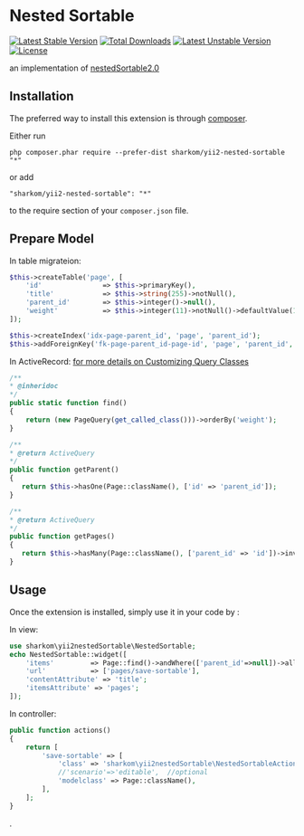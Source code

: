 Nested Sortable
===============

[![Latest Stable Version](https://poser.pugx.org/sharkom/yii2-nested-sortable/v/stable.svg)](https://packagist.org/packages/sharkom/yii2-nested-sortable) [![Total Downloads](https://poser.pugx.org/sharkom/yii2-nested-sortable/downloads.svg)](https://packagist.org/packages/sharkom/yii2-nested-sortable) [![Latest Unstable Version](https://poser.pugx.org/sharkom/yii2-nested-sortable/v/unstable.svg)](https://packagist.org/packages/sharkom/yii2-nested-sortable) [![License](https://poser.pugx.org/sharkom/yii2-nested-sortable/license.svg)](https://packagist.org/packages/sharkom/yii2-nested-sortable)


an implementation of [nestedSortable2.0](http://ilikenwf.github.io/example.html)


Installation
------------

The preferred way to install this extension is through [composer](http://getcomposer.org/download/).

Either run

```
php composer.phar require --prefer-dist sharkom/yii2-nested-sortable "*"
```

or add

```
"sharkom/yii2-nested-sortable": "*"
```

to the require section of your `composer.json` file.

Prepare Model
-------------

In table migrateion:
```php
$this->createTable('page', [
    'id'               => $this->primaryKey(),
    'title'            => $this->string(255)->notNull(),
    'parent_id'        => $this->integer()->null(),
    'weight'           => $this->integer(11)->notNull()->defaultValue(1),
]);

$this->createIndex('idx-page-parent_id', 'page', 'parent_id');
$this->addForeignKey('fk-page-parent_id-page-id', 'page', 'parent_id', 'page', 'id', 'SET NULL', 'CASCADE');
```

In ActiveRecord:
[for more details on Customizing Query Classes](http://www.yiiframework.com/doc-2.0/guide-db-active-record.html#customizing-query-classes)
```php
/**
* @inheridoc
*/
public static function find()
{
    return (new PageQuery(get_called_class()))->orderBy('weight');
}

/**
* @return ActiveQuery
*/
public function getParent()
{
   return $this->hasOne(Page::className(), ['id' => 'parent_id']);
}

/**
* @return ActiveQuery
*/
public function getPages()
{
   return $this->hasMany(Page::className(), ['parent_id' => 'id'])->inverseOf('parent');
}
```

Usage
-----

Once the extension is installed, simply use it in your code by  :

In view:
```php
use sharkom\yii2nestedSortable\NestedSortable;
echo NestedSortable::widget([
    'items'         => Page::find()->andWhere(['parent_id'=>null])->all(),
    'url'           => ['pages/save-sortable'],
    'contentAttribute' => 'title';
    'itemsAttribute' => 'pages';
]);
```

In controller:
```php
public function actions()
{
    return [
        'save-sortable' => [
            'class' => 'sharkom\yii2nestedSortable\NestedSortableAction',
            //'scenario'=>'editable',  //optional
            'modelclass' => Page::className(),
        ],
    ];
}
```


.
